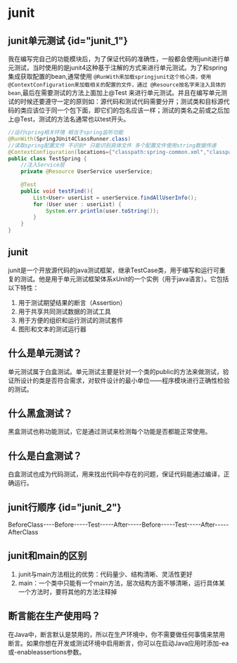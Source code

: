 # junit

## junit单元测试 {id="junit_1"}
我在编写完自己的功能模块后，为了保证代码的准确性，一般都会使用junit进行单元测试，当时使用的是junit4这种基于注解的方式来进行单元测试。为了和spring集成获取配置的bean,通常使用 ``@RunWith来加载springjunit这个核心类，使用 @ContextConfiguration来加载相关的配置的文件，通过 @Resource按名字来注入具体的bean``,最后在需要测试的方法上面加上@Test 来进行单元测试。并且在编写单元测试的时候还要遵守一定的原则如：源代码和测试代码需要分开；测试类和目标源代码的类应该位于同一个包下面，即它们的包名应该一样；测试的类名之前或之后加上@Test，测试的方法名通常也以test开头。

```java
//运行spring相关环境 相当于spring监听功能
@RunWith(SpringJUnit4ClassRunner.class)
//读取spring配置文件 不识别* 只能识别具体文件 多个配置文件使用string数据传递
@ContextConfiguration(locations={"classpath:spring-common.xml","classpath:spring-datasource.xml"})
public class TestSpring {
    //注入Service层
    private @Resource UserService userService;
    
    @Test
    public void testFind(){
        List<User> userList = userService.findAllUserInfo();
        for (User user : userList) {
            System.err.println(user.toString());
        }
    }
}
```

## junit
junit是一个开放源代码的java测试框架，继承TestCase类，用于编写和运行可重复的测试。他是用于单元测试框架体系xUnit的一个实例（用于java语言）。它包括以下特性：      

1. 用于测试期望结果的断言（Assertion）
2. 用于共享共同测试数据的测试工具
3. 用于方便的组织和运行测试的测试套件
4. 图形和文本的测试运行器

## 什么是单元测试？
单元测试属于白盒测试。单元测试主要是针对一个类的public的方法来做测试，验证所设计的类是否符合需求，对软件设计的最小单位——程序模块进行正确性检验的测试。

## 什么黑盒测试？
黑盒测试也称功能测试，它是通过测试来检测每个功能是否都能正常使用。

## 什么是白盒测试？
白盒测试也成为代码测试，用来找出代码中存在的问题，保证代码能通过编译，正确运行。

## junit行顺序 {id="junit_2"}
BeforeClass----Before-----Test-----After-----Before-----Test-----After-----AfterClass

## junit和main的区别
1. junit与main方法相比的优势：代码量少、结构清晰、灵活性更好
2. main：一个类中只能有一个main方法，层次结构方面不够清晰，运行具体某一个方法时，要将其他的方法注释掉


## 断言能在生产使用吗？
在Java中，断言默认是禁用的，所以在生产环境中，你不需要做任何事情来禁用断言。如果你想在开发或测试环境中启用断言，你可以在启动Java应用时添加-ea或-enableassertions参数。